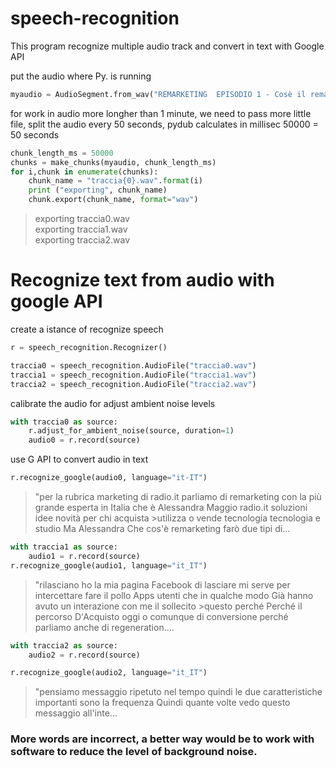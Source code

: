 # speech-recognition
This program recognize multiple audio track and convert in text with Google API

put the audio where Py. is running 
```python
myaudio = AudioSegment.from_wav("REMARKETING  EPISODIO 1 - Cosè il remarketing.wav" , "wav")
```

for work in audio more longher than 1 minute, we need to pass more little file, 
split the audio every 50 seconds,  pydub calculates in millisec 50000 = 50 seconds
```python
chunk_length_ms = 50000
chunks = make_chunks(myaudio, chunk_length_ms)
for i,chunk in enumerate(chunks):
    chunk_name = "traccia{0}.wav".format(i)
    print ("exporting", chunk_name)
    chunk.export(chunk_name, format="wav")
```
>exporting traccia0.wav <br>
>exporting traccia1.wav <br> 
>exporting traccia2.wav <br>

# Recognize text from audio with google API
create a istance of recognize speech
```python
r = speech_recognition.Recognizer()

traccia0 = speech_recognition.AudioFile("traccia0.wav")
traccia1 = speech_recognition.AudioFile("traccia1.wav")
traccia2 = speech_recognition.AudioFile("traccia2.wav")
```
calibrate the audio for adjust ambient noise levels
```python
with traccia0 as source:
    r.adjust_for_ambient_noise(source, duration=1)
    audio0 = r.record(source)
```
use G API to convert audio in text
```python
r.recognize_google(audio0, language="it-IT")
```
>"per la rubrica marketing di radio.it parliamo di remarketing con la più grande esperta in Italia che è Alessandra Maggio radio.it soluzioni idee novità per chi acquista >utilizza o vende tecnologia tecnologia e studio Ma Alessandra Che cos'è remarketing farò due tipi di...
```python
with traccia1 as source:
    audio1 = r.record(source)
r.recognize_google(audio1, language="it_IT")
```
>"rilasciano ho la mia pagina Facebook di lasciare mi serve per intercettare fare il pollo Apps utenti che in qualche modo Già hanno avuto un interazione con me il sollecito >questo perché Perché il percorso D'Acquisto oggi o comunque di conversione perché parliamo anche di regeneration....

```python
with traccia2 as source:
    audio2 = r.record(source)

r.recognize_google(audio2, language="it_IT")
```
>"pensiamo messaggio ripetuto nel tempo quindi le due caratteristiche importanti sono la frequenza Quindi quante volte vedo questo messaggio all'inte...

### More words are incorrect, a better way would be to work with software to reduce the level of background noise.
